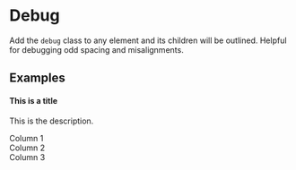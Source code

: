 # Debug

Add the `debug` class to any element and its children will be outlined. Helpful for debugging  odd spacing and misalignments.

## Examples

<div class="pa3 ba b--gray-300 debug">
    <h4>This is a title</h4>
    <p class="mb3">This is the description.</p>
    <div class="cols">
        <div class="col w-1/3">
            <div class="pv2 bg-gray-200">
                <span>Column 1</span>
            </div>
        </div>
        <div class="col w-1/3">
            <div class="pv2 bg-gray-200">
                <span>Column 2</span>
            </div>
        </div>
        <div class="col w-1/3">
            <div class="pv2 bg-gray-200">
                <span>Column 3</span>
            </div>
        </div>
    </div>
</div>